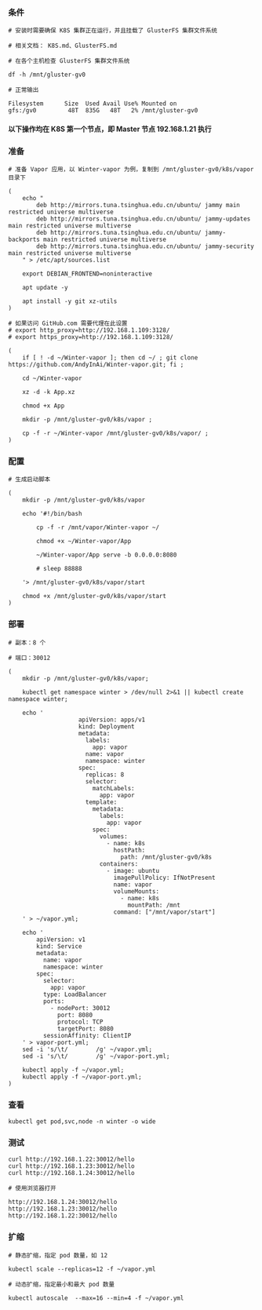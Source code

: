  
### 条件

	# 安装时需要确保 K8S 集群正在运行，并且挂载了 GlusterFS 集群文件系统

	# 相关文档： K8S.md、GlusterFS.md

	# 在各个主机检查 GlusterFS 集群文件系统

	df -h /mnt/gluster-gv0

	# 正常输出

	Filesystem      Size  Used Avail Use% Mounted on
	gfs:/gv0         48T  835G   48T   2% /mnt/gluster-gv0


#### 以下操作均在 K8S 第一个节点，即 Master 节点 192.168.1.21 执行


### 准备

	# 准备 Vapor 应用，以 Winter-vapor 为例，复制到 /mnt/gluster-gv0/k8s/vapor 目录下

	(
		echo "
			deb http://mirrors.tuna.tsinghua.edu.cn/ubuntu/ jammy main restricted universe multiverse
			deb http://mirrors.tuna.tsinghua.edu.cn/ubuntu/ jammy-updates main restricted universe multiverse
			deb http://mirrors.tuna.tsinghua.edu.cn/ubuntu/ jammy-backports main restricted universe multiverse
			deb http://mirrors.tuna.tsinghua.edu.cn/ubuntu/ jammy-security main restricted universe multiverse
		" > /etc/apt/sources.list

		export DEBIAN_FRONTEND=noninteractive
		
		apt update -y

		apt install -y git xz-utils
	)

	# 如果访问 GitHub.com 需要代理在此设置
	# export http_proxy=http://192.168.1.109:3128/
	# export https_proxy=http://192.168.1.109:3128/

	(
		if [ ! -d ~/Winter-vapor ]; then cd ~/ ; git clone https://github.com/AndyInAi/Winter-vapor.git; fi ;

		cd ~/Winter-vapor

		xz -d -k App.xz

		chmod +x App

		mkdir -p /mnt/gluster-gv0/k8s/vapor ;

		cp -f -r ~/Winter-vapor /mnt/gluster-gv0/k8s/vapor/ ;
	)


### 配置

	# 生成启动脚本

	(
		mkdir -p /mnt/gluster-gv0/k8s/vapor

		echo '#!/bin/bash

			cp -f -r /mnt/vapor/Winter-vapor ~/

			chmod +x ~/Winter-vapor/App

			~/Winter-vapor/App serve -b 0.0.0.0:8080
			
			# sleep 88888

		'> /mnt/gluster-gv0/k8s/vapor/start 
		
		chmod +x /mnt/gluster-gv0/k8s/vapor/start
	)


### 部署

	# 副本：8 个

	# 端口：30012
	
	(
		mkdir -p /mnt/gluster-gv0/k8s/vapor;

		kubectl get namespace winter > /dev/null 2>&1 || kubectl create namespace winter;

		echo '
                        apiVersion: apps/v1
                        kind: Deployment
                        metadata:
                          labels:
                            app: vapor
                          name: vapor
                          namespace: winter
                        spec:
                          replicas: 8
                          selector:
                            matchLabels:
                              app: vapor
                          template:
                            metadata:
                              labels:
                                app: vapor
                            spec:
                              volumes:
                                - name: k8s
                                  hostPath:
                                    path: /mnt/gluster-gv0/k8s
                              containers:
                                - image: ubuntu
                                  imagePullPolicy: IfNotPresent
                                  name: vapor
                                  volumeMounts:
                                    - name: k8s
                                      mountPath: /mnt
                                  command: ["/mnt/vapor/start"]
		' > ~/vapor.yml;

		echo '
			apiVersion: v1
			kind: Service
			metadata:
			  name: vapor
			  namespace: winter
			spec:
			  selector:
			    app: vapor
			  type: LoadBalancer
			  ports:
			    - nodePort: 30012
			      port: 8080
			      protocol: TCP
			      targetPort: 8080
			  sessionAffinity: ClientIP
		' > vapor-port.yml;
		sed -i 's/\t/        /g' ~/vapor.yml;
		sed -i 's/\t/        /g' ~/vapor-port.yml;
		
		kubectl apply -f ~/vapor.yml;
		kubectl apply -f ~/vapor-port.yml;
	)


### 查看

	kubectl get pod,svc,node -n winter -o wide


### 测试

	curl http://192.168.1.22:30012/hello
	curl http://192.168.1.23:30012/hello
	curl http://192.168.1.24:30012/hello

	# 使用浏览器打开

	http://192.168.1.24:30012/hello
	http://192.168.1.23:30012/hello
	http://192.168.1.22:30012/hello


### 扩缩

	# 静态扩缩，指定 pod 数量，如 12

	kubectl scale --replicas=12 -f ~/vapor.yml

	# 动态扩缩，指定最小和最大 pod 数量

	kubectl autoscale  --max=16 --min=4 -f ~/vapor.yml
	


